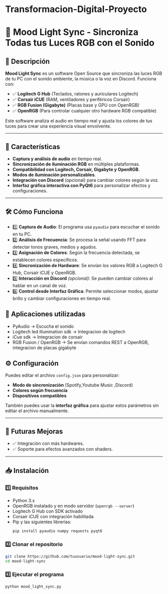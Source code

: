 # Transformacion-Digital-Proyecto

# 🎵 Mood Light Sync - Sincroniza Todas tus Luces RGB con el Sonido

## 📌 Descripción
**Mood Light Sync** es un software Open Source que sincroniza las luces RGB de tu PC con el sonido ambiente, la música o la voz en Discord. Funciona con:

- ✅ **Logitech G Hub** (Teclados, ratones y auriculares Logitech)
- ✅ **Corsair iCUE** (RAM, ventiladores y periféricos Corsair)
- ✅ **RGB Fusion (Gigabyte)** (Placas base y GPU con OpenRGB)
- ✅ **OpenRGB** (Para controlar cualquier otro hardware RGB compatible)

Este software analiza el audio en tiempo real y ajusta los colores de tus luces para crear una experiencia visual envolvente.

---

## 🚀 Características
- **Captura y análisis de audio** en tiempo real.
- **Sincronización de iluminación RGB** en múltiples plataformas.
- **Compatibilidad con Logitech, Corsair, Gigabyte y OpenRGB**.
- **Modos de iluminación personalizables**.
- **Integración con Discord** (opcional) para cambiar colores según la voz.
- **Interfaz gráfica interactiva con PyQt6** para personalizar efectos y configuraciones.

---

## 🛠️ Cómo Funciona

- 1️⃣ **Captura de Audio**: El programa usa `pyaudio` para escuchar el sonido en tu PC.
- 2️⃣ **Análisis de Frecuencia**: Se procesa la señal usando FFT para detectar tonos graves, medios y agudos.
- 3️⃣ **Asignación de Colores**: Según la frecuencia detectada, se establecen colores específicos.
- 4️⃣ **Sincronización de Hardware**: Se envían los valores RGB a Logitech G Hub, Corsair iCUE y OpenRGB.
- 5️⃣ **Interacción en Discord** *(opcional)*: Se pueden cambiar colores al hablar en un canal de voz.
- 6️⃣ **Control desde Interfaz Gráfica**: Permite seleccionar modos, ajustar brillo y cambiar configuraciones en tiempo real.

## 📱 Aplicaciones utilizadas

- PyAudio -> Escucha el sonido
- Logitech led illumination sdk -> Integracion de logitech
- iCue sdk -> Integracion de corsair
- RGB Fusion / OpenRGB -> Se envían comandos REST a OpenRGB, integracion de placas gigabyte

## ⚙️ Configuración
Puedes editar el archivo `config.json` para personalizar:
- **Modo de sincronización** (Spotify,Youtube Music ,Discord)
- **Colores según frecuencia**
- **Dispositivos compatibles**

También puedes usar la **interfaz gráfica** para ajustar estos parámetros sin editar el archivo manualmente.

---

## 📌 Futuras Mejoras
- ✅ Integración con más hardwares.
- ✅ Soporte para efectos avanzados con shaders.

---

## 📥 Instalación
### 1️⃣ Requisitos
- Python 3.x
- OpenRGB instalado y en modo servidor (`openrgb --server`)
- Logitech G Hub con SDK activado
- Corsair iCUE con integración habilitada
- Pip y las siguientes librerías:
  ```bash
  pip install pyaudio numpy requests pyqt6
  ```

### 2️⃣ Clonar el repositorio
```bash
git clone https://github.com/tuusuario/mood-light-sync.git
cd mood-light-sync
```

### 3️⃣ Ejecutar el programa
```bash
python mood_light_sync.py
```
